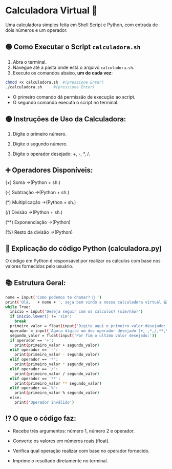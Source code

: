 # Calculadora Virtual 🔢

Uma calculadora simples feita em Shell Script e Python, com entrada de dois números e um operador.


## 🟢 Como Executar o Script `calculadora.sh`

1. Abra o terminal.
2. Navegue até a pasta onde está o arquivo `calculadora.sh`.
3. Execute os comandos abaixo, **um de cada vez**:

```bash
chmod +x calculadora.sh  #(pressione Enter)
./calculadora.sh	 #(pressione Enter)
```

- O primeiro comando dá permissão de execução ao script.
- O segundo comando executa o script no terminal.

## 🟢 Instruções de Uso da Calculadora:

1. Digite o primeiro número.

2. Digite o segundo número.

3. Digite o operador desejado: +, -, *, /.

## ➕ Operadores Disponíveis:

(+) Soma                  ->(Python + sh.)

(-) Subtração             ->(Python + sh.)

(*) Multiplicação         ->(Python + sh.)

(/) Divisão               ->(Python + sh.)

(**) Exponenciação        ->(Python)

(%) Resto da divisão      ->(Python)

## 🐍 Explicação do código Python (calculadora.py)

O código em Python é responsável por realizar os cálculos com base nos valores fornecidos pelo usuário.

## 📚 Estrutura Geral:

```bash
nome = input('Como podemos te chamar? 🤔 ')
print('Olá, ' + nome + ', seja bem vindo a nossa calculadora virtual 😁')
while True:
  inicio = input('Deseja seguir com os calculos? (sim/não)')
  if inicio.lower() != 'sim':
    break
  primeiro_valor = float(input('Digite aqui o primeiro valor desejado:'))
  operador = input('Agora digite um dos operador desejado (+,-,*,/,**,%):')
  segundo_valor = float(input('Por fim o ultimo valor desejado:'))
  if operador == '+':
    print(primeiro_valor + segundo_valor)
  elif operador == '-':
    print(primeiro_valor - segundo_valor)
  elif operador == '*':
    print(primeiro_valor * segundo_valor)
  elif operador == '/':
    print(primeiro_valor / segundo_valor)
  elif operador == '**':
    print(primeiro_valor ** segundo_valor)
  elif operador == '%':
    print(primeiro_valor % segundo_valor)
  else:
    print('Operador inválido')
```

## ⁉ O que o código faz:

- Recebe três argumentos: número 1, número 2 e operador.

- Converte os valores em números reais (float).

- Verifica qual operação realizar com base no operador fornecido.

- Imprime o resultado diretamente no terminal.
